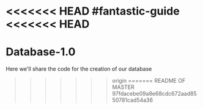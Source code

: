 <<<<<<< HEAD
#fantastic-guide
<<<<<<< HEAD
=======
# Database-1.0
Here we'll share the code for the creation of our database
>>>>>>> origin
=======
README OF MASTER
>>>>>>> 97fdacebe09a8e68cdc672aad8550781cad54a36
